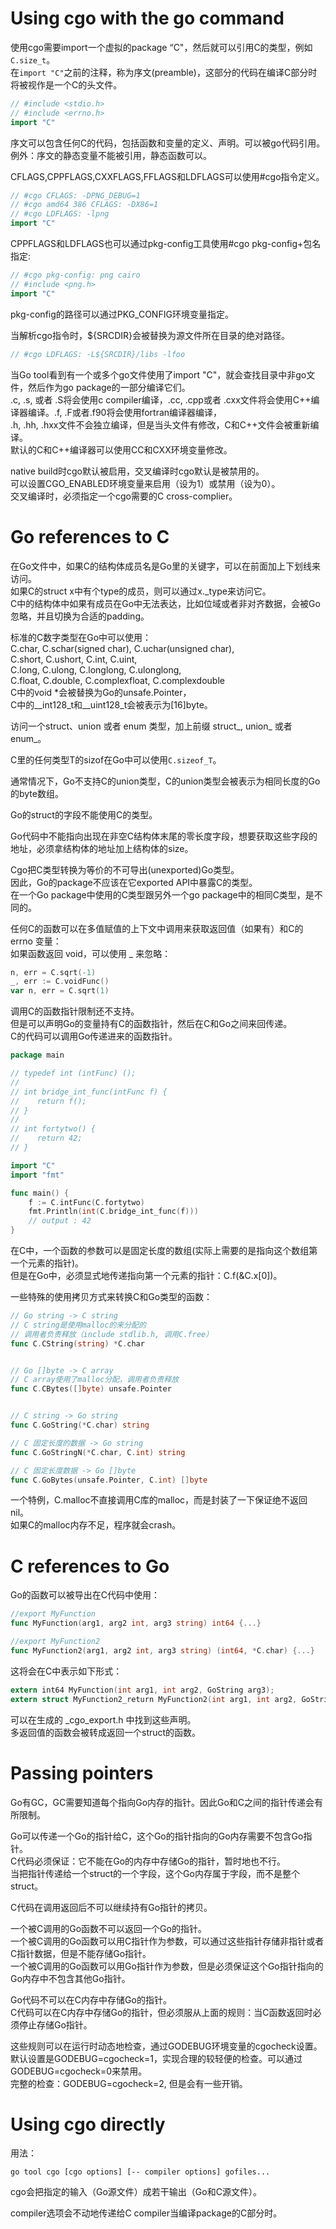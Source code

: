 # Using cgo with the go command

使用cgo需要import一个虚拟的package “C"，然后就可以引用C的类型，例如`C.size_t`。   
在`import "C"`之前的注释，称为序文(preamble)，这部分的代码在编译C部分时将被视作是一个C的头文件。    
```go
// #include <stdio.h>
// #include <errno.h>
import "C"
```

序文可以包含任何C的代码，包括函数和变量的定义、声明。可以被go代码引用。    
例外：序文的静态变量不能被引用，静态函数可以。    

CFLAGS,CPPFLAGS,CXXFLAGS,FFLAGS和LDFLAGS可以使用#cgo指令定义。     
```go
// #cgo CFLAGS: -DPNG_DEBUG=1
// #cgo amd64 386 CFLAGS: -DX86=1
// #cgo LDFLAGS: -lpng
import "C"
``` 


CPPFLAGS和LDFLAGS也可以通过pkg-config工具使用#cgo pkg-config+包名指定:   
```go
// #cgo pkg-config: png cairo
// #include <png.h>
import "C"
```


pkg-config的路径可以通过PKG_CONFIG环境变量指定。    

当解析cgo指令时，${SRCDIR}会被替换为源文件所在目录的绝对路径。    
```go
// #cgo LDFLAGS: -L${SRCDIR}/libs -lfoo
```


当Go tool看到有一个或多个go文件使用了import "C"，就会查找目录中非go文件，然后作为go package的一部分编译它们。      
.c, .s, 或者 .S将会使用c compiler编译，.cc, .cpp或者 .cxx文件将会使用C++编译器编译。.f, .F或者.f90将会使用fortran编译器编译，      
.h, .hh, .hxx文件不会独立编译，但是当头文件有修改，C和C++文件会被重新编译。     
默认的C和C++编译器可以使用CC和CXX环境变量修改。    
  
native build时cgo默认被启用，交叉编译时cgo默认是被禁用的。     
可以设置CGO_ENABLED环境变量来启用（设为1）或禁用（设为0）。    
交叉编译时，必须指定一个cgo需要的C cross-complier。    

# Go references to C  

在Go文件中，如果C的结构体成员名是Go里的关键字，可以在前面加上下划线来访问。     
如果C的struct x中有个type的成员，则可以通过x._type来访问它。    
C中的结构体中如果有成员在Go中无法表达，比如位域或者非对齐数据，会被Go忽略，并且切换为合适的padding。    

标准的C数字类型在Go中可以使用：    
C.char, C.schar(signed char), C.uchar(unsigned char),    
C.short, C.ushort, C.int, C.uint,    
C.long, C.ulong, C.longlong, C.ulonglong,    
C.float, C.double, C.complexfloat, C.complexdouble    
C中的void *会被替换为Go的unsafe.Pointer，    
C中的__int128_t和__uint128_t会被表示为[16]byte。    

访问一个struct、union 或者 enum 类型，加上前缀 struct_, union_ 或者 enum_。    

C里的任何类型T的sizof在Go中可以使用`C.sizeof_T`。       

通常情况下，Go不支持C的union类型，C的union类型会被表示为相同长度的Go的byte数组。   

Go的struct的字段不能使用C的类型。   

Go代码中不能指向出现在非空C结构体末尾的零长度字段，想要获取这些字段的地址，必须拿结构体的地址加上结构体的size。    
 
Cgo把C类型转换为等价的不可导出(unexported)Go类型。    
因此，Go的package不应该在它exported API中暴露C的类型。    
在一个Go package中使用的C类型跟另外一个go package中的相同C类型，是不同的。   

任何C的函数可以在多值赋值的上下文中调用来获取返回值（如果有）和C的errno 变量：    
如果函数返回 void，可以使用 _ 来忽略：   
```go
n, err = C.sqrt(-1)
_, err := C.voidFunc()
var n, err = C.sqrt(1)
```

调用C的函数指针限制还不支持。    
但是可以声明Go的变量持有C的函数指针，然后在C和Go之间来回传递。    
C的代码可以调用Go传递进来的函数指针。    
```go
package main

// typedef int (intFunc) ();
// 
// int bridge_int_func(intFunc f) {
//    return f();    
// }
// 
// int fortytwo() {
//    return 42;
// }

import "C"
import "fmt"

func main() {
    f := C.intFunc(C.fortytwo)
    fmt.Println(int(C.bridge_int_func(f)))
    // output : 42
}
```

在C中，一个函数的参数可以是固定长度的数组(实际上需要的是指向这个数组第一个元素的指针)。      
但是在Go中，必须显式地传递指向第一个元素的指针：C.f(&C.x[0])。     

一些特殊的使用拷贝方式来转换C和Go类型的函数：      
```go
// Go string -> C string 
// C string是使用malloc的来分配的
// 调用者负责释放（include stdlib.h, 调用C.free）
func C.CString(string) *C.char


// Go []byte -> C array
// C array使用了malloc分配，调用者负责释放
func C.CBytes([]byte) unsafe.Pointer


// C string -> Go string
func C.GoString(*C.char) string

// C 固定长度的数据 -> Go string
func C.GoStringN(*C.char, C.int) string

// C 固定长度数据 -> Go []byte
func C.GoBytes(unsafe.Pointer, C.int) []byte
```

一个特例，C.malloc不直接调用C库的malloc，而是封装了一下保证绝不返回nil。     
如果C的malloc内存不足，程序就会crash。    

# C references to Go

Go的函数可以被导出在C代码中使用：  
```go
//export MyFunction
func MyFunction(arg1, arg2 int, arg3 string) int64 {...}

//export MyFunction2
func MyFunction2(arg1, arg2 int, arg3 string) (int64, *C.char) {...}
```

这将会在C中表示如下形式：
```c
extern int64 MyFunction(int arg1, int arg2, GoString arg3);
extern struct MyFunction2_return MyFunction2(int arg1, int arg2, GoString arg3);
```

可以在生成的 _cgo_export.h 中找到这些声明。    
多返回值的函数会被转成返回一个struct的函数。    

# Passing pointers

Go有GC，GC需要知道每个指向Go内存的指针。因此Go和C之间的指针传递会有所限制。   

Go可以传递一个Go的指针给C，这个Go的指针指向的Go内存需要不包含Go指针。    
C代码必须保证：它不能在Go的内存中存储Go的指针，暂时地也不行。    
当把指针传递给一个struct的一个字段，这个Go内存属于字段，而不是整个struct。    

C代码在调用返回后不可以继续持有Go指针的拷贝。    

一个被C调用的Go函数不可以返回一个Go的指针。    
一个被C调用的Go函数可以用C指针作为参数，可以通过这些指针存储非指针或者C指针数据，但是不能存储Go指针。    
一个被C调用的Go函数可以用Go指针作为参数，但是必须保证这个Go指针指向的Go内存中不包含其他Go指针。     

Go代码不可以在C内存中存储Go的指针。    
C代码可以在C内存中存储Go的指针，但必须服从上面的规则：当C函数返回时必须停止存储Go指针。    

这些规则可以在运行时动态地检查，通过GODEBUG环境变量的cgocheck设置。    
默认设置是GODEBUG=cgocheck=1，实现合理的较轻便的检查。可以通过GODEBUG=cgocheck=0来禁用。    
完整的检查：GODEBUG=cgocheck=2, 但是会有一些开销。    

# Using cgo directly

用法：  
```shell
go tool cgo [cgo options] [-- compiler options] gofiles...
```

cgo会把指定的输入（Go源文件）成若干输出（Go和C源文件）。    

compiler选项会不动地传递给C compiler当编译package的C部分时。     
